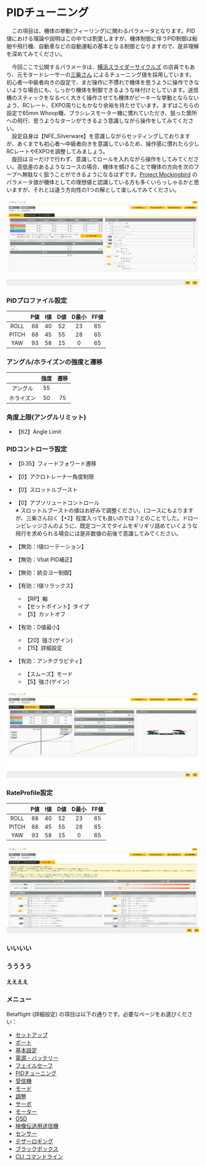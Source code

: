 # PIDチューニング
　この項目は、機体の挙動(フィーリング)に関わるパラメータとなります。PID値における理論や説明はこの中では割愛しますが、機体制御に伴うPID制御は船舶や飛行機、自動車などの自動運転の基本となる制御となりますので、是非理解を深めてみてください。

　今回ここで公開するパラメータは、[横浜スライダーサイクルズ](https://srider.yokohama/) の店員でもあり、元モタードレーサーの[三柴さん](https://twitter.com/terubuil) によるチューニング値を採用しています。初心者～中級者向きの設定で、まだ操作に不慣れで機体を思うように操作できないような場合にも、しっかり機体を制御できるような味付けとしています。送信機のスティックをなるべく大きく操作させても機体がピーキーな挙動とならないよう、RCレート、EXPO周りにもかなり余裕を持たせています。まずはこちらの設定で65mm Whoop機、ブラシレスモーター機に慣れていただき、狙った箇所への飛行、思うようなターンができるよう意識しながら操作をしてみてください。  
　設定自身は【NFE_Silverware】を意識しながらセッティングしておりますが、あくまでも初心者～中級者向きを意識しているため、操作感に慣れたら少しRCレートやEXPOを調整してみましょう。  
　旋回はヨーだけで行わず、意識してロールを入れながら操作をしてみてください。高低差のあるようなコースの場合、機体を傾けることで機体の方向を次のフープへ無駄なく狙うことができるようになるはずです。[Project Mockingbird](http://projectmockingbird.squarespace.com/) のパラメータ値が機体としての理想値と認識している方も多くいらっしゃるかと思いますが、それとは違う方向性の1つの解として楽しんでみてください。


![Betaflight 05-01](images/BF05-01.png)


### PIDプロファイル設定
   |       | P値 | I値 | D値 | D最小 | FF値 |
   | :---: | :-: | :-: | :-: | :--: | :--: |
   | ROLL  | 68  | 40  | 52  | 23   | 65   |
   | PITCH | 68  | 45  | 55  | 28   | 65   |
   | YAW   | 93  | 58  | 15  | 0    | 65   |


### アングル/ホライズンの強度と遷移
   |           | 強度 | 遷移 |
   | :-------: | :--: | :-: |
   | アングル   | 55  |     |
   | ホライズン | 50  | 75  |

### 角度上限(アングルリミット)
* 【62】Angle Limit

### PIDコントローラ設定
* 【0.35】フィードフォワード遷移
* 【0】アクロトレーナー角度制限
* 【0】スロットルブースト
* 【0】アブソリュートコントロール  
※ スロットルブーストの値はお好みで調整ください。(コースにもよりますが、三柴さん曰く【+2】程度入っても良いのでは？とのことでした。ドローンビレッジさんのように、既定コースでタイムをギリギリ詰めていくような飛行を求められる場合には是非数値の前後で意識してみてください。

* 【無効：I値ローテーション】
* 【無効：Vbat PID補正】
* 【無効：統合ヨー制御】
* 【有効：I値リラックス】
   * 【RP】軸
   * 【セットポイント】タイプ
   * 【5】カットオフ
* 【有効：D値最小】
   * 【20】強さ(ゲイン)
   * 【15】詳細設定
* 【有効：アンチグラビティ】
   * 【スムーズ】モード
   * 【5】強さ(ゲイン)
   

![Betaflight 05-02](images/BF05-02.png)


### RateProfile設定
   |       | P値 | I値 | D値 | D最小 | FF値 |
   | :---: | :-: | :-: | :-: | :--: | :--: |
   | ROLL  | 68  | 40  | 52  | 23   | 65   |
   | PITCH | 68  | 45  | 55  | 28   | 65   |
   | YAW   | 93  | 58  | 15  | 0    | 65   |




![Betaflight 05-03](images/BF05-03.png)


### いいいい


### うううう


#### ええええ


### メニュー
Betaflight (詳細設定) の項目は以下の通りです。必要なページをお選びください：  

* [セットアップ](Betaflight%20-%20CrazyBeeF3FR.md)
* [ポート](Betaflight%20-%20CrazyBeeF3_Port.md)
* [基本設定](Betaflight%20-%20CrazyBeeF3_BaseSetting.md)
* [電源・バッテリー](Betaflight%20-%20CrazyBeeF3_Battery.md)
* [フェイルセーフ](Betaflight%20-%20CrazyBeeF3_failsafe.md)
* [PIDチューニング](Betaflight%20-%20CrazyBeeF3_PID.md)
* [受信機](Betaflight%20-%20CrazyBeeF3_Reciever.md)
* [モード](Betaflight%20-%20CrazyBeeF3_Mode.md)
* [調整](Betaflight%20-%20CrazyBeeF3_Addjust.md)
* [サーボ](Betaflight%20-%20CrazyBeeF3_Servo.md)
* [モーター](Betaflight%20-%20CrazyBeeF3_Motor.md)
* [OSD](Betaflight%20-%20CrazyBeeF3_OSD.md)
* [映像伝送用送信機](Betaflight%20-%20CrazyBeeF3_VTX.md)
* [センサー](Betaflight%20-%20CrazyBeeF3_Sensor.md)
* [テザーロギング](Betaflight%20-%20CrazyBeeF3_logging.md)
* [ブラックボックス](Betaflight%20-%20CrazyBeeF3_Blackbox.md)
* [CLI コマンドライン](Betaflight%20-%20CrazyBeeF3_CLI.md)

